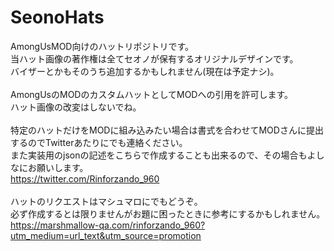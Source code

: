 # SeonoHats
AmongUsMOD向けのハットリポジトリです。<br>
当ハット画像の著作権は全てセオノが保有するオリジナルデザインです。<br>
バイザーとかもそのうち追加するかもしれません(現在は予定ナシ)。<br>
<br>
AmongUsのMODのカスタムハットとしてMODへの引用を許可します。<br>
ハット画像の改変はしないでね。<br>
<br>
特定のハットだけをMODに組み込みたい場合は書式を合わせてMODさんに提出するのでTwitterあたりにでも連絡ください。<br>
また実装用のjsonの記述をこちらで作成することも出来るので、その場合もよしなにお願いします。<br>
https://twitter.com/Rinforzando_960<br>
<br>
ハットのリクエストはマシュマロにでもどうぞ。<br>
必ず作成するとは限りませんがお題に困ったときに参考にするかもしれません。<br>
https://marshmallow-qa.com/rinforzando_960?utm_medium=url_text&utm_source=promotion

